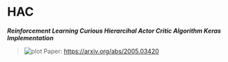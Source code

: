 # HAC
***Reinforcement Learning Curious Hierarcihal Actor Critic Algorithm Keras Implementation***
> ![plot](https://github.com/Keremm1/HAC/assets/113975041/579e66bc-6dac-4159-892f-7d322fd1e8dc)
> Paper: https://arxiv.org/abs/2005.03420

